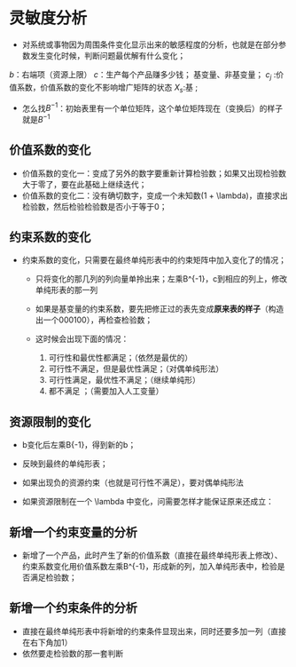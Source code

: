 # 灵敏度分析

- 对系统或事物因为周围条件变化显示出来的敏感程度的分析，也就是在部分参数发生变化时候，判断问题最优解有什么变化；


$b$：右端项（资源上限）
$c$：生产每个产品赚多少钱；
基变量、非基变量；
$c_j$ :价值系数，价值系数的变化不影响增广矩阵的状态
$X_s$:基 ;

- 怎么找$B^{-1}$：初始表里有一个单位矩阵，这个单位矩阵现在（变换后）的样子就是$B^{-1}$

## 价值系数的变化
- 价值系数的变化一：变成了另外的数字要重新计算检验数；如果又出现检验数大于零了，要在此基础上继续迭代；
- 价值系数的变化二：没有确切数字，变成一个未知数(1 + \lambda)，直接求出检验数，然后检验检验数是否小于等于0；

## 约束系数的变化
- 约束系数的变化，只需要在最终单纯形表中的约束矩阵中加入变化了的情况；
    - 只将变化的那几列的列向量单拎出来；左乘B^{-1}，c到相应的列上，修改单纯形表的那一列
    - 如果是基变量的约束系数，要先把修正过的表先变成**原来表的样子**（构造出一个000100），再检查检验数；

    - 这时候会出现下面的情况：
        1. 可行性和最优性都满足；（依然是最优的）
        2. 可行性不满足，但是最优性满足；（对偶单纯形法）
        3. 可行性满足，最优性不满足；（继续单纯形）
        4. 都不满足 ；（需要加入人工变量）

## 资源限制的变化

- b变化后左乘B{-1}，得到新的b；
- 反映到最终的单纯形表；
- 如果出现负的资源约束（也就是可行性不满足），要对偶单纯形法

- 如果资源限制在一个 \lambda 中变化，问需要怎样才能保证原来还成立：


## 新增一个约束变量的分析

- 新增了一个产品，此时产生了新的价值系数（直接在最终单纯形表上修改）、约束系数变化用价值系数左乘B^{-1}，形成新的列，加入单纯形表中，检验是否满足检验数；


## 新增一个约束条件的分析

- 直接在最终单纯形表中将新增的约束条件显现出来，同时还要多加一列（直接在右下角加1）
- 依然要走检验数的那一套判断